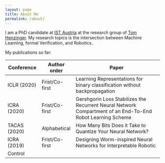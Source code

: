 ```yaml
---
layout: page
title: About Me
permalink: /about/
---
```


I am a PhD candidate at [IST Austria](https://ist.ac.at/) at the research group of [Tom Henzinger](https://ist.ac.at/en/research/henzinger-group/).
My research topics is the intersection between Machine Learning, formal Verification, and Robotics.

My publications so far:

| **Conference** | **Author order** | **Paper** |
| --- | --- | --- |
| ICLR (2020) | Frist/Co-first | Learning Representations for binary classification without backpropagation |
| ICRA (2020) | Frist/Co-first | Gershgorin Loss Stabilizes the Recurrent Neural Network Compartment of an End-To-End Robot Learning Scheme |
| TACAS (2020) | Alphabetical | How Many Bits Does it Take to Quantize Your Neural Network? |
| ICRA (2019) | Frist/Co-first | Designing Worm-inspired Neural Networks for Interpretable Robotic
Control |

